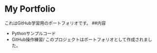 # My Portfolio
これはGitHub学習用のポートフォリオです。
##内容
- Pythonサンプルコード
- GitHub操作練習/
  このプロジェクトはポートフォリオとして作成されました。
